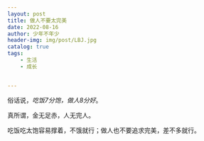 ```yaml
---
layout: post
title: 做人不要太完美
date: 2022-08-16
author: 少年不年少
header-img: img/post/LBJ.jpg
catalog: true
tags:
    - 生活
    - 成长


---
```



俗话说，*吃饭7分饱，做人8分好*。

真所谓，金无足赤，人无完人。

吃饭吃太饱容易撑着，不饿就行；做人也不要追求完美，差不多就行。





